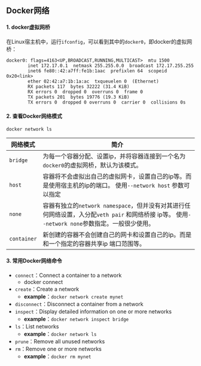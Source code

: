 ## Docker网络

#### 1. docker虚拟网桥

​	在Linux宿主机中，运行`ifconfig`，可以看到其中的`docker0`，即docker的虚拟网桥：

```shell
docker0: flags=4163<UP,BROADCAST,RUNNING,MULTICAST>  mtu 1500
        inet 172.17.0.1  netmask 255.255.0.0  broadcast 172.17.255.255
        inet6 fe80::42:a7ff:fe1b:1aac  prefixlen 64  scopeid 0x20<link>
        ether 02:42:a7:1b:1a:ac  txqueuelen 0  (Ethernet)
        RX packets 117  bytes 32222 (31.4 KiB)
        RX errors 0  dropped 0  overruns 0  frame 0
        TX packets 201  bytes 19776 (19.3 KiB)
        TX errors 0  dropped 0 overruns 0  carrier 0  collisions 0s
```

#### 2. 查看Docker网络模式

```shell
docker network ls
```

| 网络模式    | 简介                                                         |
| ----------- | ------------------------------------------------------------ |
| `bridge`    | 为每一个容器分配、设置ip，并将容器连接到一个名为`docker0`的虚拟网桥，默认为该模式。 |
| `host`      | 容器将不会虚拟出自己的虚拟网卡，设置自己的ip等。而是使用宿主机的ip的端口。 使用`--network host` 参数可以指定 |
| `none`      | 容器有独立的`network namespace`，但并没有对其进行任何网络设置，入分配`veth pair` 和网络桥接 ip等。 使用`--network none`参数指定。一般很少使用。 |
| `container` | 新创建的容器不会创建自己的网卡和设置自己的ip。而是和一个指定的容器共享ip 端口范围等。 |

#### 3. 常用Docker网络命令

* `connect`：Connect a container to a network
	* docker connect 
* `create`：Create a network
	* **example**：`docker network create mynet`
* `disconnect`：Disconnect a container from a network
* `inspect`：Display detailed information on one or more networks
	* **example**：`docker network inspect bridge`
* `ls`：List networks
	* **example**：`docker network ls`
* `prune`：Remove all unused networks
* `rm`：Remove one or more networks
	* **example**：`docker rm mynet`